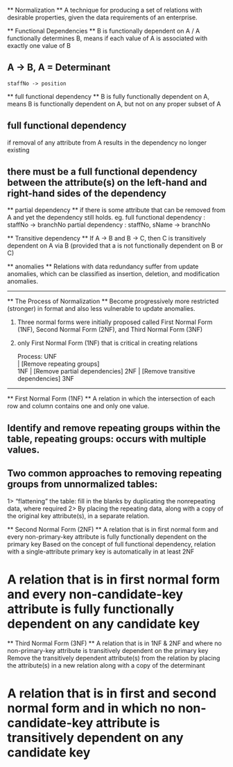 ** Normalization **
A technique for producing a set of relations with desirable properties, given the data requirements of an enterprise.

** Functional Dependencies **
B is functionally dependent on A /  A functionally determines B, means if each value of A is associated with exactly one value of B
##  A -> B, A = Determinant 
    staffNo -> position
    
** full functional dependency **
B is fully functionally dependent on A, means B is functionally dependent on A, but not on any proper subset of A
## full functional dependency 
   if removal of any attribute from A results in the dependency no longer existing
## there must be a full functional dependency between the attribute(s) on the left-hand and right-hand sides of the dependency

** partial dependency **
   if there is some attribute that can be removed from A and yet the dependency still holds.
eg. 
   full functional dependency : staffNo -> branchNo
   partial dependency : staffNo, sName -> branchNo  

** Transitive dependency **
If A -> B and B -> C, then C is transitively dependent on A via B (provided that a is not functionally dependent on B or C)

** anomalies **
Relations with data redundancy suffer from update anomalies, which can be classified as insertion, deletion, and modification anomalies.

-------------------------------------------------------------------------------------------------------------------------------------------- 
** The Process of Normalization **
   Become progressively more restricted (stronger) in format and also less vulnerable to update anomalies.
1. Three normal forms were initially proposed called First Normal Form (1NF), Second Normal Form (2NF), and Third Normal Form (3NF)
2. only First Normal Form (1NF) that is critical in creating relations
   
   Process:
                           UNF    
                            |     [Remove repeating groups]                       
                           1NF
                            |     [Remove partial dependencies] 
                           2NF
                            |     [Remove transitive dependencies] 
                           3NF 

-------------------------------------------------------------------------------------------------------------------------------------------- 
** First Normal Form (1NF) **
   A relation in which the intersection of each row and column contains one and only one value.
## Identify and remove repeating groups within the table, repeating groups: occurs with multiple values.
## Two common approaches to removing repeating groups from unnormalized tables:
 1> “flattening” the table:
    fill in the blanks by duplicating the nonrepeating data, where required
 2> By placing the repeating data, along with a copy of the original key attribute(s), in a separate relation.

** Second Normal Form (2NF) **
   A relation that is in first normal form and every non-primary-key attribute is fully functionally dependent on the primary key
   Based on the concept of full functional dependency, relation with a single-attribute primary key is automatically in at least 2NF
# A relation that is in first normal form and every non-candidate-key attribute is fully functionally dependent on any candidate key
   
** Third Normal Form (3NF) **
   A relation that is in 1NF & 2NF and where no non-primary-key attribute is transitively dependent on the primary key
   Remove the transitively dependent attribute(s) from the relation by placing the attribute(s) in a new relation along with a copy of the determinant
# A relation that is in first and second normal form and in which no non-candidate-key attribute is transitively dependent on any candidate key 
